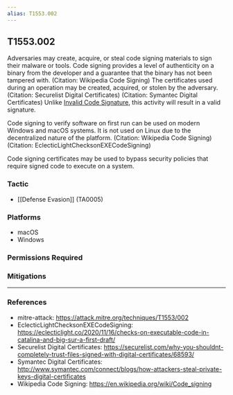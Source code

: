 ```yaml
---
alias: T1553.002
---
```


## T1553.002

Adversaries may create, acquire, or steal code signing materials to sign their malware or tools. Code signing provides a level of authenticity on a binary from the developer and a guarantee that the binary has not been tampered with. (Citation: Wikipedia Code Signing) The certificates used during an operation may be created, acquired, or stolen by the adversary. (Citation: Securelist Digital Certificates) (Citation: Symantec Digital Certificates) Unlike [Invalid Code Signature](https://attack.mitre.org/techniques/T1036/001), this activity will result in a valid signature.

Code signing to verify software on first run can be used on modern Windows and macOS systems. It is not used on Linux due to the decentralized nature of the platform. (Citation: Wikipedia Code Signing)(Citation: EclecticLightChecksonEXECodeSigning)

Code signing certificates may be used to bypass security policies that require signed code to execute on a system. 


### Tactic
- [[Defense Evasion]] (TA0005)

### Platforms
- macOS
- Windows

### Permissions Required

### Mitigations


---
### References

- mitre-attack: https://attack.mitre.org/techniques/T1553/002
- EclecticLightChecksonEXECodeSigning: https://eclecticlight.co/2020/11/16/checks-on-executable-code-in-catalina-and-big-sur-a-first-draft/
- Securelist Digital Certificates: https://securelist.com/why-you-shouldnt-completely-trust-files-signed-with-digital-certificates/68593/
- Symantec Digital Certificates: http://www.symantec.com/connect/blogs/how-attackers-steal-private-keys-digital-certificates
- Wikipedia Code Signing: https://en.wikipedia.org/wiki/Code_signing
